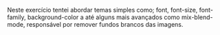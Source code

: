 Neste exercício tentei abordar temas simples como; font, font-size, font-family, background-color a até alguns mais avançados como mix-blend-mode, responsável por remover fundos brancos das imagens.